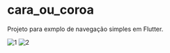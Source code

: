 # cara_ou_coroa
Projeto para exmplo de navegação simples em Flutter.

![1](https://user-images.githubusercontent.com/7034344/88941051-ec36e200-d25e-11ea-962b-d06007370c9d.png)
![2](https://user-images.githubusercontent.com/7034344/88941054-ed680f00-d25e-11ea-973b-17fd11140daf.png)


